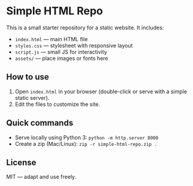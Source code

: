# Simple HTML Repo

This is a small starter repository for a static website. It includes:

- `index.html` — main HTML file
- `styles.css` — stylesheet with responsive layout
- `script.js` — small JS for interactivity
- `assets/` — place images or fonts here

## How to use

1. Open `index.html` in your browser (double-click or serve with a simple static server).
2. Edit the files to customize the site.

## Quick commands

- Serve locally using Python 3: `python -m http.server 8000`
- Create a zip (Mac/Linux): `zip -r simple-html-repo.zip .`

## License

MIT — adapt and use freely.
